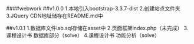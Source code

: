 ﻿####webwork
##v1.0.0
1.本地引入bootstrap-3.3.7-dist
2.创建站点文件夹
3.JQuery CDN地址储存在README.md中

##v1.0.1
1.数据库文件lab.sql存储在asset中
2.页面框架index.php（未完成）
3.课程设计书   数据库部分（solve）
4.课程设计书   功能分析（solve）